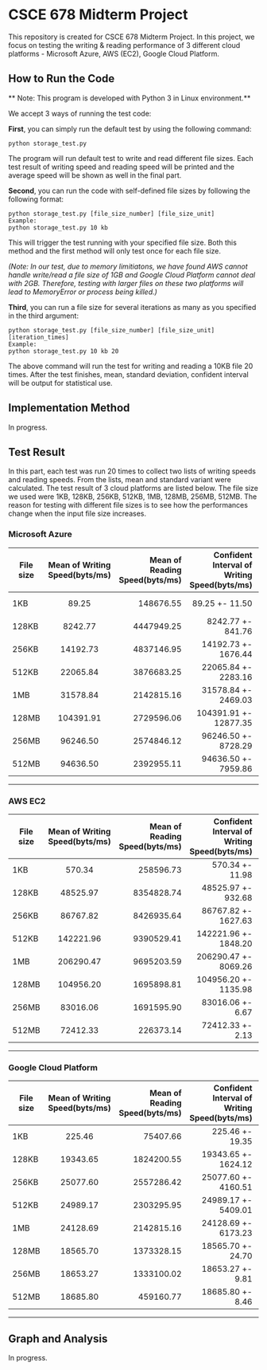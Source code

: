 # CSCE 678 Midterm Project
This repository is created for CSCE 678 Midterm Project. In this project, we focus on testing the writing & reading performance of 3 different cloud platforms - Microsoft Azure, AWS (EC2), Google Cloud Platform. 

## How to Run the Code
** Note: This program is developed with Python 3 in Linux environment.**

We accept 3 ways of running the test code:

<b>First</b>, you can simply run the default test by using the following command:

```
python storage_test.py
```

The program will run default test to write and read different file sizes. Each test result of writing speed and reading speed will be printed and the average speed will be shown as well in the final part.

<b>Second</b>, you can run the code with self-defined file sizes by following the following format:

```
python storage_test.py [file_size_number] [file_size_unit]
Example:
python storage_test.py 10 kb
```
This will trigger the test running with your specified file size. Both this method and the first method will only test once for each file size. 

<i>(Note: In our test, due to memory limitiatons, we have found AWS cannot handle write/read a file size of 1GB and Google Cloud Platform cannot deal with 2GB. Therefore, testing with larger files on these two platforms will lead to MemoryError or process being killed.)</i>

<b>Third</b>, you can run a file size for several iterations as many as you specified in the third argument:

```
python storage_test.py [file_size_number] [file_size_unit] [iteration_times]
Example:
python storage_test.py 10 kb 20
```
The above command will run the test for writing and reading a 10KB file 20 times. After the test finishes, mean, standard deviation, confident interval will be output for statistical use. 

## Implementation Method
In progress.

## Test Result

In this part, each test was run 20 times to collect two lists of writing speeds and reading speeds. From the lists, mean and standard variant were calculated. The test result of 3 cloud platforms are listed below. The file size we used were 1KB, 128KB, 256KB, 512KB, 1MB, 128MB, 256MB, 512MB. The reason for testing with different file sizes is to see how the performances change when the input file size increases.

### Microsoft Azure
| File size     | Mean of Writing Speed(byts/ms) | Mean of Reading Speed(byts/ms) | Confident Interval of Writing Speed(byts/ms) | Confident Interval of Reading Speed(byts/ms) |
| ------------- |:---------------------:| ---------------------:| -------------------------:| -----------------------------------:|
| 1KB           | 89.25 |  148676.55 | 89.25 +- 11.50 | 148676.55 +- 9952.61 | 
| 128KB         | 8242.77 | 4447949.25 | 8242.77 +- 841.76 | 4447949.25 +- 596143.12 |
| 256KB         | 14192.73 | 4837146.95 | 14192.73 +- 1676.44 | 4837146.95 +- 521044.48 |
| 512KB         | 22065.84 | 3876683.25 | 22065.84 +- 2283.16 | 4659265.17 +- 557134.27 |
| 1MB           | 31578.84 | 2142815.16 | 31578.84 +- 2469.03 | 3876683.25 +- 252671.60 |
| 128MB         | 104391.91 | 2729596.06 | 104391.91 +- 12877.35 | 2729596.06 +- 27581.31 |
| 256MB         | 96246.50 | 2574846.12 | 96246.50 +- 8728.29 | 2574846.12 +- 113126.31 |
| 512MB         | 94636.50 | 2392955.11 | 94636.50 +- 7959.86 | 2392955.11 +- 80651.24 |

---
### AWS EC2
| File size     | Mean of Writing Speed(byts/ms) | Mean of Reading Speed(byts/ms) | Confident Interval of Writing Speed(byts/ms) | Confident Interval of Reading Speed(byts/ms) |
| ------------- |:---------------------:| ---------------------:| -------------------------:| -----------------------------------:|
| 1KB           | 570.34  |  258596.73 | 570.34 +- 11.98 | 258596.73 +- 16686.27 | 
| 128KB         | 48525.97  | 8354828.74  | 48525.97 +- 932.68| 8354828.74 +- 489226.22 |
| 256KB         | 86767.82  | 8426935.64 | 86767.82 +- 1627.63 | 8426935.64 +- 765279.19 |
| 512KB         | 142221.96 | 9390529.41 | 142221.96 +- 1848.20 | 9390529.41 +- 772808.56 |
| 1MB           | 206290.47 | 9695203.59 | 206290.47 +- 8069.26 | 9695203.59 +- 831337.86 |
| 128MB         | 104956.20 | 1695898.81 | 104956.20 +- 1135.98 | 1695898.81 +- 6118.87 |
| 256MB         | 83016.06 | 1691595.90 | 83016.06 +- 6.67 | 1691595.90 +- 8854.06 |
| 512MB         | 72412.33 | 226373.14 | 72412.33 +- 2.13 | 226373.14 +- 14417.05 |

---
### Google Cloud Platform

| File size     | Mean of Writing Speed(byts/ms) | Mean of Reading Speed(byts/ms) | Confident Interval of Writing Speed(byts/ms) | Confident Interval of Reading Speed(byts/ms) |
| ------------- |:---------------------:| ---------------------:| -------------------------:| -----------------------------------:|
| 1KB           | 225.46   |  75407.66  |  225.46 +- 19.35    |   75407.66 +- 5420.52   | 
| 128KB         | 19343.65 | 1824200.55 | 19343.65 +- 1624.12 | 1824200.55 +- 119796.68 |
| 256KB         | 25077.60 | 2557286.42 | 25077.60 +- 4160.51 | 2557286.42 +- 140043.40 |
| 512KB         | 24989.17 | 2303295.95 | 24989.17 +- 5409.01 | 2303295.95 +- 150111.19 |
| 1MB           | 24128.69 | 2142815.16 | 24128.69 +- 6173.23 | 2142815.16 +- 105058.95 |
| 128MB         | 18565.70 | 1373328.15 | 18565.70 +- 24.70   | 1373328.15 +- 45172.09  |
| 256MB         | 18653.27 | 1333100.02 | 18653.27 +- 9.81    | 1333100.02 +- 38966.68  |
| 512MB         | 18685.80 | 459160.77 | 18685.80 +- 8.46 | 459160.77 +- 46548.56 |
---

## Graph and Analysis
In progress.